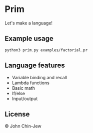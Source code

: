 # Prim

Let's make a language!

## Example usage

```
python3 prim.py examples/factorial.pr
```

## Language features

- Variable binding and recall
- Lambda functions
- Basic math
- If/else
- Input/output

## License

© John Chin-Jew
